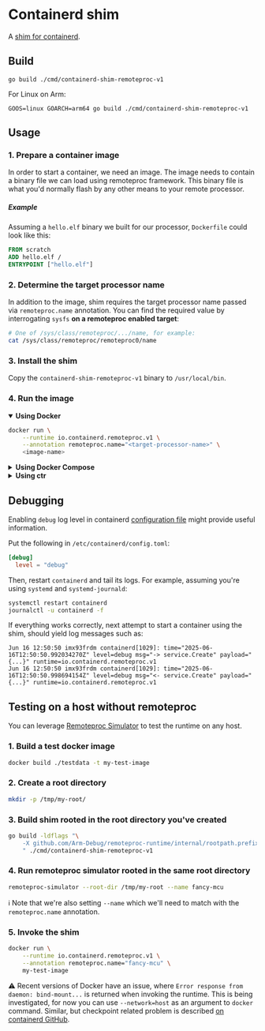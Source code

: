 # Containerd shim

A [shim for containerd](https://github.com/containerd/containerd/blob/main/core/runtime/v2/README.md#runtime-v2).


## Build

```shell
go build ./cmd/containerd-shim-remoteproc-v1
```

For Linux on Arm:

```shell
GOOS=linux GOARCH=arm64 go build ./cmd/containerd-shim-remoteproc-v1
```

## Usage

### 1. Prepare a container image

In order to start a container, we need an image. The image needs to contain a binary file we can load using remoteproc framework. This binary file is what you'd normally flash by any other means to your remote processor.

##### Example

Assuming a `hello.elf` binary we built for our processor, `Dockerfile` could look like this:


```Dockerfile
FROM scratch
ADD hello.elf /
ENTRYPOINT ["hello.elf"]
```

### 2. Determine the target processor name

In addition to the image, shim requires the target processor name passed via `remoteproc.name` annotation. You can find the required value by interrogating `sysfs` **on a remoteproc enabled target**:

```sh
# One of /sys/class/remoteproc/.../name, for example:
cat /sys/class/remoteproc/remoteproc0/name
```

### 3. Install the shim

Copy the `containerd-shim-remoteproc-v1` binary to `/usr/local/bin`.


### 4. Run the image

<details open>
<summary><strong>Using Docker</strong></summary>

```sh
docker run \
    --runtime io.containerd.remoteproc.v1 \
    --annotation remoteproc.name="<target-processor-name>" \
    <image-name>
```
</details>

<details>
<summary><strong>Using Docker Compose</strong></summary>

```yaml
services:
  hello:
    image: <image-name>
    runtime: io.containerd.remoteproc.v1
    annotations:
        remoteproc.name: <target-processor-name>
```

And then

```sh
docker compose up
```
</details>

<details>
<summary><strong>Using ctr</strong></summary>

```sh
ctr run \
    --runtime io.containerd.remoteproc.v1 \
    --annotation remoteproc.name="<target-processor-name>" \
    <image-name> <container-name>
```
</details>

## Debugging

Enabling `debug` log level in containerd [configuration file](https://github.com/containerd/containerd/blob/main/docs/man/containerd-config.toml.5.md) might provide useful information.

Put the following in `/etc/containerd/config.toml`:

```toml
[debug]
  level = "debug"
```

Then, restart `containerd` and tail its logs. For example, assuming you're using `systemd` and `systemd-journald`:

```sh
systemctl restart containerd
journalctl -u containerd -f
```

If everything works correctly, next attempt to start a container using the shim, should yield log messages such as:

```journalctl
Jun 16 12:50:50 imx93frdm containerd[1029]: time="2025-06-16T12:50:50.992034270Z" level=debug msg="-> service.Create" payload="{...}" runtime=io.containerd.remoteproc.v1
Jun 16 12:50:50 imx93frdm containerd[1029]: time="2025-06-16T12:50:50.998694154Z" level=debug msg="<- service.Create" payload="{...}" runtime=io.containerd.remoteproc.v1
```

## Testing on a host without remoteproc

You can leverage [Remoteproc Simulator](https://github.com/Arm-Debug/remoteproc-simulator) to test the runtime on any host.

### 1. Build a test docker image

```bash
docker build ./testdata -t my-test-image
```

### 2. Create a root directory

```bash
mkdir -p /tmp/my-root/
```

### 3. Build shim rooted in the root directory you've created

```bash
go build -ldflags "\
    -X github.com/Arm-Debug/remoteproc-runtime/internal/rootpath.prefix=/tmp/my-root \
    " ./cmd/containerd-shim-remoteproc-v1
```

### 4. Run remoteproc simulator rooted in the same root directory

```bash
remoteproc-simulator --root-dir /tmp/my-root --name fancy-mcu
```

ℹ️ Note that we're also setting `--name` which we'll need to match with the `remoteproc.name` annotation.

### 5. Invoke the shim

```bash
docker run \
    --runtime io.containerd.remoteproc.v1 \
    --annotation remoteproc.name="fancy-mcu" \
    my-test-image
```

⚠️ Recent versions of Docker have an issue, where `Error response from daemon: bind-mount...` is returned when invoking the runtime. This is being investigated, for now you can use `--network=host` as an argument to `docker` command. Similar, but checkpoint related problem is described [on containerd GitHub](https://github.com/containerd/containerd/issues/12141).
